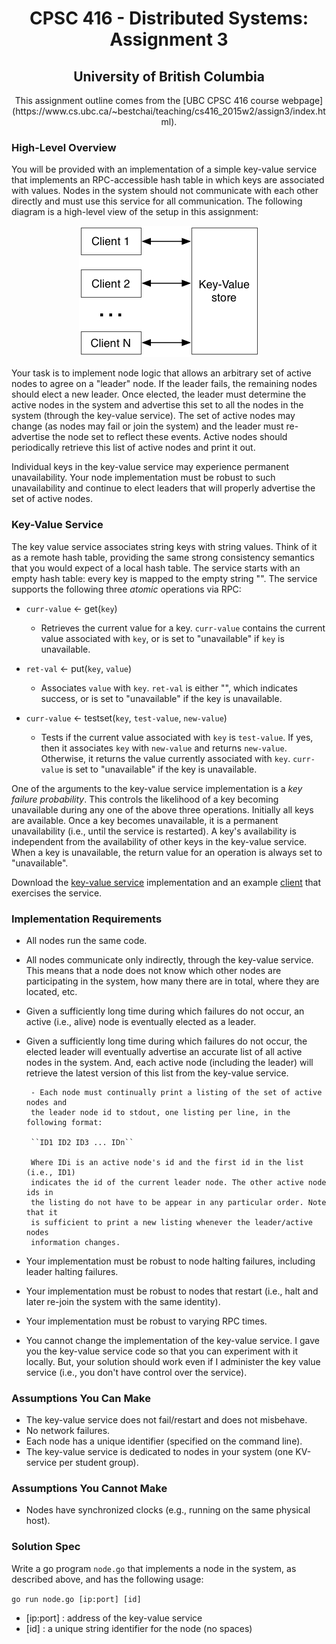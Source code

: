 <h1 align="center"> 
	CPSC 416 - Distributed Systems: Assignment 3
</h1>

<h2 align="center"> 
	University of British Columbia
</h2>

<p style="text-align: center;">
This assignment outline comes from the [UBC CPSC 416 course webpage](https://www.cs.ubc.ca/~bestchai/teaching/cs416_2015w2/assign3/index.html).
</p>

<h3>
	<b>High-Level Overview</b>
</h3>

You will be provided with an implementation of a simple key-value service that 
implements an RPC-accessible hash table in which keys are associated with values. 
Nodes in the system should not communicate with each other directly and must use 
this service for all communication. The following diagram is a high-level 
view of the setup in this assignment: 

<p align="center">
	<img alt="Key-Value Diagram" src="/arch.jpg">
</p>

Your task is to implement node logic that allows an arbitrary set of active nodes 
to agree on a "leader" node. If the leader fails, the remaining nodes should elect
a new leader. Once elected, the leader must determine the active nodes in the system 
and advertise this set to all the nodes in the system (through the key-value service).
The set of active nodes may change (as nodes may fail or join the system) and the 
leader must re-advertise the node set to reflect these events. Active nodes should 
periodically retrieve this list of active nodes and print it out.

Individual keys in the key-value service may experience permanent unavailability. 
Your node implementation must be robust to such unavailability and continue to elect
leaders that will properly advertise the set of active nodes.

<h3>
	<b>Key-Value Service</b>
</h3>

The key value service associates string keys with string values. Think of it as a 
remote hash table, providing the same strong consistency semantics that you would 
expect of a local hash table. The service starts with an empty hash table: every 
key is mapped to the empty string "". The service supports the following three 
*atomic* operations via RPC:

 - ``curr-value`` ← get(``key``)
	- Retrieves the current value for a key. ``curr-value`` contains the current 
	value associated with ``key``, or is set to "unavailable" if ``key`` is unavailable.

 - ``ret-val`` ← put(``key``, ``value``)
	- Associates ``value`` with ``key``. ``ret-val`` is either "", which indicates
	success, or is set to "unavailable" if the key is unavailable.

 - ``curr-value`` ← testset(``key``, ``test-value``, ``new-value``)
	- Tests if the current value associated with ``key`` is ``test-value``. If yes, then 
	it associates ``key`` with ``new-value`` and returns ``new-value``. Otherwise, it returns 
	the value currently associated with ``key``. ``curr-value`` is set to "unavailable" if 
	the key is unavailable.
	
One of the arguments to the key-value service implementation is a *key failure 
probability*. This controls the likelihood of a key becoming unavailable during 
any one of the above three operations. Initially all keys are available. Once a 
key becomes unavailable, it is a permanent unavailability (i.e., until the service
is restarted). A key's availability is independent from the availability of other
keys in the key-value service. When a key is unavailable, the return value for an 
operation is always set to "unavailable".	

Download the [key-value service](https://github.com/tjxn/cpsc_416_assign_3/blob/master/kvservicemain.go) implementation and an example [client](https://github.com/tjxn/cpsc_416_assign_3/blob/master/kvclientmain.go) that exercises the service.

<h3>
	<b>Implementation Requirements</b>
</h3>

 - All nodes run the same code.

 - All nodes communicate only indirectly, through the key-value service. 
	This means that a node does not know which other nodes are participating 
	in the system, how many there are in total, where they are located, etc.
 
 - Given a sufficiently long time during which failures do not occur, an active 
	(i.e., alive) node is eventually elected as a leader.
 
 - Given a sufficiently long time during which failures do not occur, the elected 
	leader will eventually advertise an accurate list of all active nodes in the system.
	And, each active node (including the leader) will retrieve the latest 
	version of this list from the key-value service.
		
		- Each node must continually print a listing of the set of active nodes and
		the leader node id to stdout, one listing per line, in the following format:
		
		``ID1 ID2 ID3 ... IDn``
		
		Where IDi is an active node's id and the first id in the list (i.e., ID1) 
		indicates the id of the current leader node. The other active node ids in 
		the listing do not have to be appear in any particular order. Note that it 
		is sufficient to print a new listing whenever the leader/active nodes 
		information changes.
		
 - Your implementation must be robust to node halting failures, including leader halting failures.
 
 - Your implementation must be robust to nodes that restart (i.e., halt and later re-join the 
	system with the same identity).
	
 - Your implementation must be robust to varying RPC times.
 
 - You cannot change the implementation of the key-value service. I gave you the key-value service 
	code so that you can experiment with it locally. But, your solution should work 
	even if I administer the key value service (i.e., you don't have control over the 
	service).
 
 
 
 
<h3>
	<b>Assumptions You Can Make</b>
</h3>

 - The key-value service does not fail/restart and does not misbehave.
 - No network failures.
 - Each node has a unique identifier (specified on the command line).
 - The key-value service is dedicated to nodes in your system (one KV-service per student group).
	
<h3>
	<b>Assumptions You Cannot Make</b>
</h3>

 - Nodes have synchronized clocks (e.g., running on the same physical host).
 
<h3>
	<b>Solution Spec</b>
</h3>

Write a go program ``node.go`` that implements a node in the system, as described above, 
and has the following usage:

``go run node.go [ip:port] [id]``

 - [ip:port] : address of the key-value service
 - [id] : a unique string identifier for the node (no spaces)

